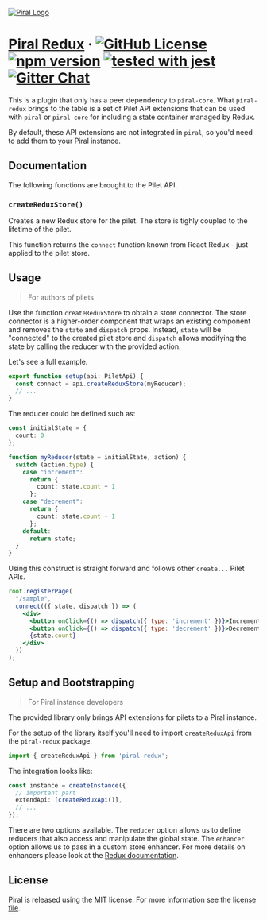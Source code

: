 [![Piral Logo](https://github.com/smapiot/piral/raw/master/docs/assets/logo.png)](https://piral.io)

# [Piral Redux](https://piral.io) &middot; [![GitHub License](https://img.shields.io/badge/license-MIT-blue.svg)](https://github.com/smapiot/piral/blob/master/LICENSE) [![npm version](https://img.shields.io/npm/v/piral-redux.svg?style=flat)](https://www.npmjs.com/package/piral-redux) [![tested with jest](https://img.shields.io/badge/tested_with-jest-99424f.svg)](https://jestjs.io) [![Gitter Chat](https://badges.gitter.im/gitterHQ/gitter.png)](https://gitter.im/piral-io/community)

This is a plugin that only has a peer dependency to `piral-core`. What `piral-redux` brings to the table is a set of Pilet API extensions that can be used with `piral` or `piral-core` for including a state container managed by Redux.

By default, these API extensions are not integrated in `piral`, so you'd need to add them to your Piral instance.

## Documentation

The following functions are brought to the Pilet API.

### `createReduxStore()`

Creates a new Redux store for the pilet. The store is tighly coupled to the lifetime of the pilet.

This function returns the `connect` function known from React Redux - just applied to the pilet store.

## Usage

> For authors of pilets

Use the function `createReduxStore` to obtain a store connector. The store connector is a higher-order component that wraps an existing component and removes the `state` and `dispatch` props. Instead, `state` will be "connected" to the created pilet store and `dispatch` allows modifying the state by calling the reducer with the provided action.

Let's see a full example.

```ts
export function setup(api: PiletApi) {
  const connect = api.createReduxStore(myReducer);
  // ...
}
```

The reducer could be defined such as:

```ts
const initialState = {
  count: 0
};

function myReducer(state = initialState, action) {
  switch (action.type) {
    case "increment":
      return {
        count: state.count + 1
      };
    case "decrement":
      return {
        count: state.count - 1
      };
    default:
      return state;
  }
}
```

Using this construct is straight forward and follows other `create...` Pilet APIs.

```jsx
root.registerPage(
  "/sample",
  connect(({ state, dispatch }) => (
    <div>
      <button onClick={() => dispatch({ type: 'increment' })}>Increment</button>
      <button onClick={() => dispatch({ type: 'decrement' })}>Decrement</button>
      {state.count}
    </div>
  ))
);
```

## Setup and Bootstrapping

> For Piral instance developers

The provided library only brings API extensions for pilets to a Piral instance.

For the setup of the library itself you'll need to import `createReduxApi` from the `piral-redux` package.

```ts
import { createReduxApi } from 'piral-redux';
```

The integration looks like:

```ts
const instance = createInstance({
  // important part
  extendApi: [createReduxApi()],
  // ...
});
```

There are two options available. The `reducer` option allows us to define reducers that also access and manipulate the global state. The `enhancer` option allows us to pass in a custom store enhancer. For more details on enhancers please look at the [Redux documentation](https://read.reduxbook.com/markdown/part1/05-middleware-and-enhancers.html).

## License

Piral is released using the MIT license. For more information see the [license file](./LICENSE).
